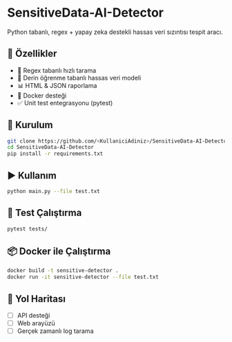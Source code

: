 # SensitiveData-AI-Detector

Python tabanlı, regex + yapay zeka destekli hassas veri sızıntısı tespit aracı.

## 🚀 Özellikler
- 📌 Regex tabanlı hızlı tarama
- 🤖 Derin öğrenme tabanlı hassas veri modeli
- 📊 HTML & JSON raporlama
- 🐳 Docker desteği
- ✅ Unit test entegrasyonu (pytest)

## 🔧 Kurulum

```bash
git clone https://github.com/<KullaniciAdiniz>/SensitiveData-AI-Detector.git
cd SensitiveData-AI-Detector
pip install -r requirements.txt
```

## ▶️ Kullanım

```bash
python main.py --file test.txt
```

## 🧪 Test Çalıştırma

```bash
pytest tests/
```

## 📦 Docker ile Çalıştırma

```bash
docker build -t sensitive-detector .
docker run -it sensitive-detector --file test.txt
```

## 📌 Yol Haritası
- [ ] API desteği
- [ ] Web arayüzü
- [ ] Gerçek zamanlı log tarama
